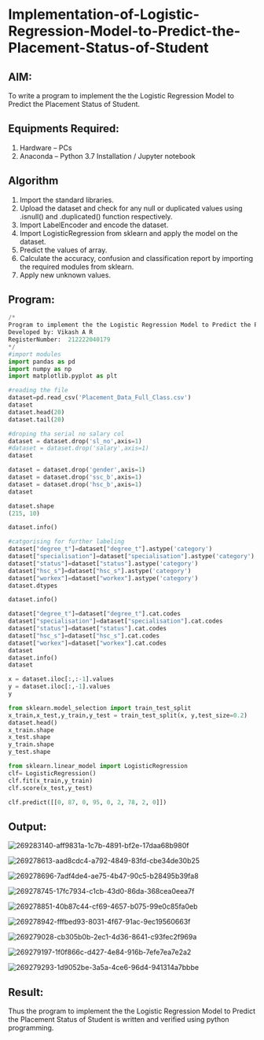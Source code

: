 # Implementation-of-Logistic-Regression-Model-to-Predict-the-Placement-Status-of-Student

## AIM:
To write a program to implement the the Logistic Regression Model to Predict the Placement Status of Student.

## Equipments Required:
1. Hardware – PCs
2. Anaconda – Python 3.7 Installation / Jupyter notebook

## Algorithm
1. Import the standard libraries.
2. Upload the dataset and check for any null or duplicated values using .isnull() and .duplicated() function respectively.
3. Import LabelEncoder and encode the dataset.
4. Import LogisticRegression from sklearn and apply the model on the dataset.
5. Predict the values of array.
6. Calculate the accuracy, confusion and classification report by importing the required modules from sklearn.
7. Apply new unknown values.

## Program:
```python
/*
Program to implement the the Logistic Regression Model to Predict the Placement Status of Student.
Developed by: Vikash A R
RegisterNumber:  212222040179
*/
#import modules
import pandas as pd
import numpy as np
import matplotlib.pyplot as plt

#reading the file
dataset=pd.read_csv('Placement_Data_Full_Class.csv')
dataset
dataset.head(20)
dataset.tail(20)

#droping tha serial no salary col
dataset = dataset.drop('sl_no',axis=1)
#dataset = dataset.drop('salary',axis=1)
dataset

dataset = dataset.drop('gender',axis=1)
dataset = dataset.drop('ssc_b',axis=1)
dataset = dataset.drop('hsc_b',axis=1)
dataset

dataset.shape
(215, 10)

dataset.info()

#catgorising for further labeling
dataset["degree_t"]=dataset["degree_t"].astype('category')
dataset["specialisation"]=dataset["specialisation"].astype('category')
dataset["status"]=dataset["status"].astype('category')
dataset["hsc_s"]=dataset["hsc_s"].astype('category')
dataset["workex"]=dataset["workex"].astype('category')
dataset.dtypes

dataset.info()

dataset["degree_t"]=dataset["degree_t"].cat.codes
dataset["specialisation"]=dataset["specialisation"].cat.codes
dataset["status"]=dataset["status"].cat.codes
dataset["hsc_s"]=dataset["hsc_s"].cat.codes
dataset["workex"]=dataset["workex"].cat.codes
dataset
dataset.info()
dataset

x = dataset.iloc[:,:-1].values
y = dataset.iloc[:,-1].values
y

from sklearn.model_selection import train_test_split
x_train,x_test,y_train,y_test = train_test_split(x, y,test_size=0.2)
dataset.head()
x_train.shape
x_test.shape
y_train.shape
y_test.shape

from sklearn.linear_model import LogisticRegression
clf= LogisticRegression()
clf.fit(x_train,y_train)
clf.score(x_test,y_test)

clf.predict([[0, 87, 0, 95, 0, 2, 78, 2, 0]])


```

## Output:
![269283140-aff9831a-1c7b-4891-bf2e-17daa68b980f](https://github.com/VIKASHAR/Implementation-of-Logistic-Regression-Model-to-Predict-the-Placement-Status-of-Student/assets/119405655/3512d1f6-b9d7-46f5-8bc8-7aadb2d77976)

![269278613-aad8cdc4-a792-4849-83fd-cbe34de30b25](https://github.com/VIKASHAR/Implementation-of-Logistic-Regression-Model-to-Predict-the-Placement-Status-of-Student/assets/119405655/d0dcdb58-c4d9-4484-8cca-456231e56d34)

![269278696-7adf4de4-ae75-4b47-90c5-b28495b39fa8](https://github.com/VIKASHAR/Implementation-of-Logistic-Regression-Model-to-Predict-the-Placement-Status-of-Student/assets/119405655/ee4957ea-6300-4971-b74e-013d80f29af2)

![269278745-17fc7934-c1cb-43d0-86da-368cea0eea7f](https://github.com/VIKASHAR/Implementation-of-Logistic-Regression-Model-to-Predict-the-Placement-Status-of-Student/assets/119405655/6a58228b-9ad5-411a-8fc1-a6f0746fe296)

![269278851-40b87c44-cf69-4657-b075-99e0c85fa0eb](https://github.com/VIKASHAR/Implementation-of-Logistic-Regression-Model-to-Predict-the-Placement-Status-of-Student/assets/119405655/889073e4-391c-41bd-ba66-10b60c16445f)

![269278942-fffbed93-8031-4f67-91ac-9ec19560663f](https://github.com/VIKASHAR/Implementation-of-Logistic-Regression-Model-to-Predict-the-Placement-Status-of-Student/assets/119405655/fdffd7ae-e49d-4b5b-9b08-e8d5701d5354)

![269279028-cb305b0b-2ec1-4d36-8641-c93fec2f969a](https://github.com/VIKASHAR/Implementation-of-Logistic-Regression-Model-to-Predict-the-Placement-Status-of-Student/assets/119405655/0f30b2f0-2673-4210-aa7c-4693c37db28a)

![269279197-1f0f866c-d427-4e84-916b-7efe7ea7e2a2](https://github.com/VIKASHAR/Implementation-of-Logistic-Regression-Model-to-Predict-the-Placement-Status-of-Student/assets/119405655/e215b95e-cca1-476c-8ba1-48163cd6326e)

![269279293-1d9052be-3a5a-4ce6-96d4-941314a7bbbe](https://github.com/VIKASHAR/Implementation-of-Logistic-Regression-Model-to-Predict-the-Placement-Status-of-Student/assets/119405655/30885704-7612-4b84-8570-0248d98422f7)


## Result:
Thus the program to implement the the Logistic Regression Model to Predict the Placement Status of Student is written and verified using python programming.
